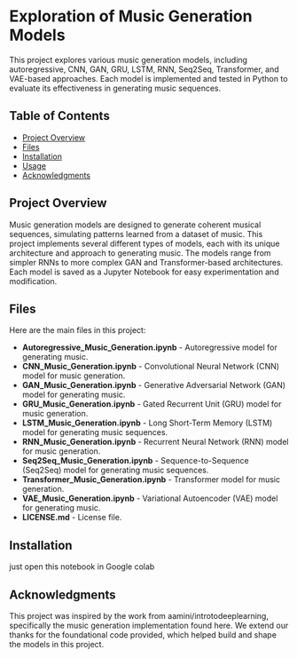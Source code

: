 # Exploration of Music Generation Models

This project explores various music generation models, including autoregressive, CNN, GAN, GRU, LSTM, RNN, Seq2Seq, Transformer, and VAE-based approaches. Each model is implemented and tested in Python to evaluate its effectiveness in generating music sequences. 

## Table of Contents
- [Project Overview](#project-overview)
- [Files](#files)
- [Installation](#installation)
- [Usage](#usage)
- [Acknowledgments](#acknowledgments)

## Project Overview

Music generation models are designed to generate coherent musical sequences, simulating patterns learned from a dataset of music. This project implements several different types of models, each with its unique architecture and approach to generating music. The models range from simpler RNNs to more complex GAN and Transformer-based architectures. Each model is saved as a Jupyter Notebook for easy experimentation and modification.

## Files

Here are the main files in this project:

- **Autoregressive_Music_Generation.ipynb** - Autoregressive model for generating music.
- **CNN_Music_Generation.ipynb** - Convolutional Neural Network (CNN) model for music generation.
- **GAN_Music_Generation.ipynb** - Generative Adversarial Network (GAN) model for generating music.
- **GRU_Music_Generation.ipynb** - Gated Recurrent Unit (GRU) model for music generation.
- **LSTM_Music_Generation.ipynb** - Long Short-Term Memory (LSTM) model for generating music sequences.
- **RNN_Music_Generation.ipynb** - Recurrent Neural Network (RNN) model for music generation.
- **Seq2Seq_Music_Generation.ipynb** - Sequence-to-Sequence (Seq2Seq) model for generating music sequences.
- **Transformer_Music_Generation.ipynb** - Transformer model for music generation.
- **VAE_Music_Generation.ipynb** - Variational Autoencoder (VAE) model for generating music.
- **LICENSE.md** - License file.

## Installation
just open this notebook in Google colab

## Acknowledgments
This project was inspired by the work from aamini/introtodeeplearning, specifically the music generation implementation found here. We extend our thanks for the foundational code provided, which helped build and shape the models in this project.
